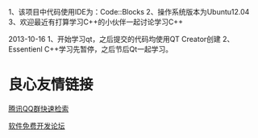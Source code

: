 1、该项目中代码使用IDE为：Code::Blocks
2、操作系统版本为Ubuntu12.04
3、欢迎最近有打算学习C++的小伙伴一起讨论学习C++

2013-10-16
1、开始学习qt，之后提交的代码均使用QT Creator创建
2、Essentienl C++学习先暂停，之后节后Qt一起学习。


 # 良心友情链接

[腾讯QQ群快速检索](http://u.720life.cn/s/8cf73f7c)

[软件免费开发论坛](http://u.720life.cn/s/bbb01dc0)